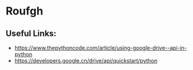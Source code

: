 # Roufgh

## Useful Links:
- https://www.thepythoncode.com/article/using-google-drive--api-in-python
- https://developers.google.cn/drive/api/quickstart/python

